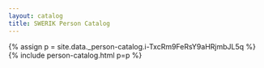 ```yaml
---
layout: catalog
title: SWERIK Person Catalog
---
```

{% assign p = site.data._person-catalog.i-TxcRm9FeRsY9aHRjmbJL5q %}
{% include person-catalog.html p=p %}

